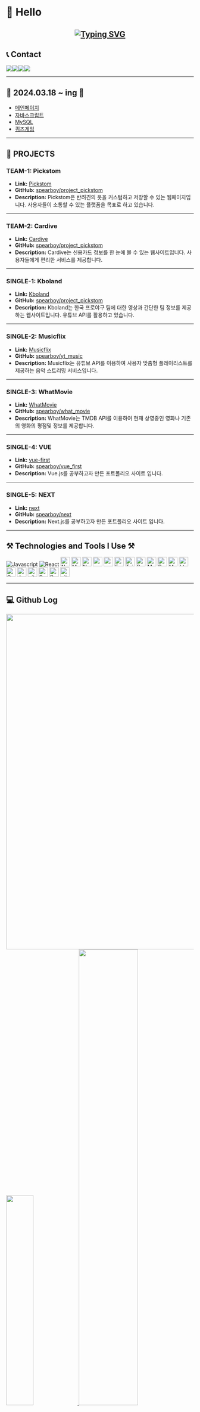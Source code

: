 # 🌈 Hello 
<div align="center">
<h2><a href="https://git.io/typing-svg"><img src="https://readme-typing-svg.demolab.com?font=Fira+Code&weight=300&pause=1000&random=false&width=700&lines=Hello.+I+am+Studying+to+become+a+Front-end+web+developer." alt="Typing SVG" /></a>
</h2></div>

## 📞 Contact 
<div style="display:flex; flex-direction:row;">
    <a href="mailto:tsagaanaa123@gmail.com"><img src="https://img.shields.io/badge/Gmail-EA4335?style=for-the-badge&logo=Gmail&logoColor=white"></a>
    <a href="https://"><img src="https://img.shields.io/badge/KakaoTalk-FFCD00?style=for-the-badge&logoColor=black&logo=KakaoTalk"></a>
    <a href="https://www.instagram.com/0708_bh"><img src="https://img.shields.io/badge/Instagram-E4405F?style=for-the-badge&logo=Instagram&logoColor=white"></a>
    <a href="https://spearboy.github.io/"><img src="https://img.shields.io/badge/Githubblog-181717?style=for-the-badge&logo=github&logoColor=white"></a>
</div>

---

## 📁 2024.03.18 ~ ing 📁 
- [메인페이지](https://spearboy.github.io/class2024/)
- [자바스크립트](https://spearboy.github.io/class2024/js/index.html)
- [MySQL](https://spearboy.github.io/class2024/mysql/index.html)
- [퀴즈게임](https://spearboy.github.io/class2024/quiz/index.html)

---

## 🎉 PROJECTS

### TEAM-1: Pickstom
- **Link:** [Pickstom](http://spearboy.dothome.co.kr/)
- **GitHub:** [spearboy/project_pickstom](https://github.com/spearboy/project_pickstom/)
- **Description:** Pickstom은 반려견의 옷을 커스텀하고 저장할 수 있는 웹페이지입니다. 사용자들이 소통할 수 있는 플랫폼을 목표로 하고 있습니다.

---

### TEAM-2: Cardive
- **Link:** [Cardive](https://cardive.vercel.app/)
- **GitHub:** [spearboy/project_pickstom](https://github.com/spearboy/project_pickstom/)
- **Description:** Cardive는 신용카드 정보를 한 눈에 볼 수 있는 웹사이트입니다. 사용자들에게 편리한 서비스를 제공합니다.

---

### SINGLE-1: Kboland
- **Link:** [Kboland](https://kboland.vercel.app/)
- **GitHub:** [spearboy/project_pickstom](https://github.com/spearboy/project_pickstom/)
- **Description:** Kboland는 한국 프로야구 팀에 대한 영상과 간단한 팀 정보를 제공하는 웹사이트입니다. 유튜브 API를 활용하고 있습니다.

---

### SINGLE-2: Musicflix
- **Link:** [Musicflix](https://musicflixcbh.vercel.app)
- **GitHub:** [spearboy/yt_music](https://github.com/spearboy/yt_music)
- **Description:** Musicflix는 유튜브 API를 이용하여 사용자 맞춤형 플레이리스트를 제공하는 음악 스트리밍 서비스입니다.

---

### SINGLE-3: WhatMovie
- **Link:** [WhatMovie](https://moviecbh.vercel.app/)
- **GitHub:** [spearboy/what_movie](https://github.com/spearboy/what_movie)
- **Description:** WhatMovie는 TMDB API를 이용하여 현재 상영중인 영화나 기존의 영화의 평점및 정보를 제공합니다.

---

### SINGLE-4: VUE
- **Link:** [vue-first](vue-first-chi.vercel.app)
- **GitHub:** [spearboy/vue_first](https://github.com/spearboy/vue_first)
- **Description:** Vue.js를 공부하고자 만든 포트폴리오 사이트 입니다.

---

### SINGLE-5: NEXT
- **Link:** [next](https://next-three-black.vercel.app)
- **GitHub:** [spearboy/next](https://github.com/spearboy/next)
- **Description:** Next.js를 공부하고자 만든 포트폴리오 사이트 입니다.

---
## ⚒️ Technologies and Tools I Use ⚒️ 
![Javascript](https://img.shields.io/badge/JavaScript-323330?style=for-the-badge&logo=javascript&logoColor=F7DF1E")
![React](https://img.shields.io/badge/React-2023/2A?style=for-the-badge&logo=react&logoColor=61DAFB")
<img alt="NextJs" src="https://img.shields.io/badge/Next-black?style=for-the-badge&logo=next.js&logoColor=white" height="25px"/>
<img alt="MongoDB" src="https://img.shields.io/badge/-MongoDB-13aa52?style=flat-square&logo=mongodb&logoColor=white"  height="25px"/>
<img alt="Nodejs" src="https://img.shields.io/badge/-Nodejs-43853d?style=flat-square&logo=Node.js&logoColor=white"  height="25px"/>
<img alt="npm" src="https://img.shields.io/badge/NPM-%23000000.svg?style=for-the-badge&logo=npm&logoColor=white" height="25px"/>
<img alt="redux" src="https://img.shields.io/badge/-Redux-764ABC?style=flat-square&logo=redux&logoColor=white" height="25px"/>
 <img alt="Express" src="https://img.shields.io/badge/express.js-%23404d59.svg?style=for-the-badge&logo=express&logoColor=%2361DAFB" height="25px"/>
<img alt="Tailwidcss" src="https://img.shields.io/badge/Tailwind_CSS-38B2AC?style=for-the-badge&logo=tailwind-css&logoColor=white" height="25px"/>
<img alt="Bootstrap" src="https://img.shields.io/badge/Bootstrap-563D7C?style=for-the-badge&logo=bootstrap&logoColor=white" height="25px"/>
<img alt="Material UI" src="https://img.shields.io/badge/Material--UI-0081CB?style=for-the-badge&logo=material-ui&logoColor=white" height="25px"/>
<img alt="Python" src="https://img.shields.io/badge/Python-14354C?style=for-the-badge&logo=python&logoColor=white" height="25px"/>
<img alt="Markdown" src="https://img.shields.io/badge/Markdown-000000?style=for-the-badge&logo=markdown&logoColor=white"  height="25px"/>
<img alt="html5" src="https://img.shields.io/badge/HTML5-E34F26?style=for-the-badge&logo=html5&logoColor=white" height="25px"/>
<img alt="Css3" src="https://img.shields.io/badge/CSS3-1572B6?style=for-the-badge&logo=css3&logoColor=white" height="25px"/>
<img alt="Jquery" src="https://img.shields.io/badge/jquery-%230769AD.svg?style=for-the-badge&logo=jquery&logoColor=white" height="25px"/>
<img alt="git" src="https://img.shields.io/badge/-Git-F05032?style=flat-square&logo=git&logoColor=white" height="25px"/>
<img alt="Brave browser" src="https://img.shields.io/badge/-Brave_Browser-FB542B?style=flat-square&logo=brave&logoColor=white" height="25px"/>
<img alt="Prettier" src="https://img.shields.io/badge/-Prettier-F7B93E?style=flat-square&logo=prettier&logoColor=white" height="25px"/>
<img alt="github actions" src="https://img.shields.io/badge/-Github_Actions-2088FF?style=flat-square&logo=github-actions&logoColor=white" height="25px"/>

---

## 💻 Github Log
<a href="https://github.com/devxb/gitanimals">
  <img width="900" src="https://render.gitanimals.org/farms/spearboy"/>
</a>
<a href="https://github.com/anuraghazra/github-readme-stats">
  <img src="https://github-readme-stats.vercel.app/api/top-langs/?username=spearboy&layout=donut&show_icons=true&theme=material-palenight&hide_border=true&bg_color=20232a&icon_color=58A6FF&text_color=fff&title_color=58A6FF&count_private=true&exclude_repo=Face-Transfer-Application" width="38%"/>
</a>
<a href="https://github.com/anuraghazra/github-readme-stats">
  <img src="https://github-readme-stats.vercel.app/api?username=spearboy&show_icons=true&theme=material-palenight&hide_border=true&bg_color=20232a&icon_color=58A6FF&text_color=fff&title_color=58A6FF&count_private=true" width="56%"/>
</a>
<a href="https://github.com/ashutosh00710/github-readme-activity-graph">
  <img src="https://github-readme-activity-graph.vercel.app/graph?username=spearboy&theme=react-dark&bg_color=20232a&hide_border=true&line=58A6FF&color=58A6FF" width="94%"/>
</a>
